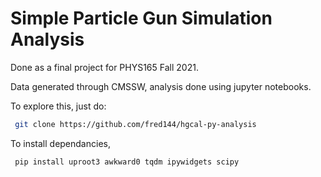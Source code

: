 # Simple Particle Gun Simulation Analysis

Done as a final project for PHYS165 Fall 2021.

Data generated through CMSSW, analysis done using jupyter notebooks. 

To explore this, just do: 

```bash
 git clone https://github.com/fred144/hgcal-py-analysis
```

To install dependancies,

```bash
 pip install uproot3 awkward0 tqdm ipywidgets scipy
 ```
